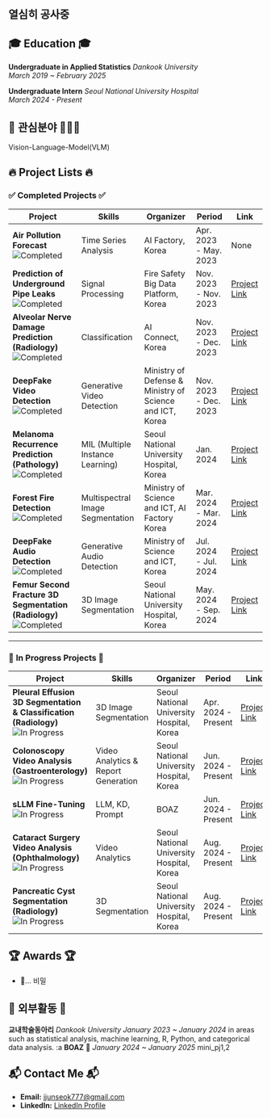 ## 열심히 공사중

## 🎓 Education 🎓
**Undergraduate in Applied Statistics**  *Dankook University*  
*March 2019 ~ February 2025*

**Undergraduate Intern**  *Seoul National University Hospital*  
*March 2024 - Present*  

## 🎯 관심분야 🎯👨‍🔬
Vision-Language-Model(VLM)

## 🔥 Project Lists 🔥

### ✅ **Completed Projects** ✅
| **Project**                                           | **Skills**                                  | **Organizer**                                            | **Period**              | **Link**           |
|-------------------------------------------------------|---------------------------------------------|----------------------------------------------------------|-------------------------|--------------------|
| **Air Pollution Forecast** ![Completed](https://img.shields.io/badge/Status-Completed-brightgreen) | Time Series Analysis    | AI Factory, Korea              | Apr. 2023 - May. 2023    | None  |
| **Prediction of Underground Pipe Leaks** ![Completed](https://img.shields.io/badge/Status-Completed-brightgreen) | Signal Processing     | Fire Safety Big Data Platform, Korea          | Nov. 2023 - Nov. 2023              | [Project Link](#)  |
| **Alveolar Nerve Damage Prediction (Radiology)** ![Completed](https://img.shields.io/badge/Status-Completed-brightgreen) | Classification | AI Connect, Korea  | Nov. 2023 - Dec. 2023    | [Project Link](#)  |
| **DeepFake Video Detection** ![Completed](https://img.shields.io/badge/Status-Completed-brightgreen) | Generative Video Detection | Ministry of Defense & Ministry of Science and ICT, Korea | Nov. 2023 - Dec. 2023    | [Project Link](#)  |
| **Melanoma Recurrence Prediction (Pathology)** ![Completed](https://img.shields.io/badge/Status-Completed-brightgreen) |  MIL (Multiple Instance Learning)   | Seoul National University Hospital, Korea  | Jan. 2024                | [Project Link](https://github.com/jjunstone7/Medical-Image-AI-Challenge-2023-Pathology-data)  |
| **Forest Fire Detection** ![Completed](https://img.shields.io/badge/Status-Completed-brightgreen) |  Multispectral Image Segmentation  | Ministry of Science and ICT, AI Factory Korea | Mar. 2024 - Mar. 2024 | [Project Link](#)  |
| **DeepFake Audio Detection** ![Completed](https://img.shields.io/badge/Status-Completed-brightgreen) | Generative Audio Detection | Ministry of Science and ICT, Korea                        | Jul. 2024 - Jul. 2024      | [Project Link](#)  |
| **Femur Second Fracture 3D Segmentation (Radiology)** ![Completed](https://img.shields.io/badge/Status-Completed-brightgreen) | 3D Image Segmentation  | Seoul National University Hospital, Korea | May. 2024 - Sep. 2024| [Project Link](https://github.com/jjunstone7/femur-3D-segmentation) |
---

### 🚧 **In Progress Projects** 🚧
| **Project**                                           | **Skills**                                  | **Organizer**                                            | **Period**              | **Link**           |
|-------------------------------------------------------|---------------------------------------------|----------------------------------------------------------|-------------------------|--------------------|
| **Pleural Effusion 3D Segmentation & Classification (Radiology)** ![In Progress](https://img.shields.io/badge/Status-In%20Progress-yellow) | 3D Image Segmentation    | Seoul National University Hospital, Korea   | Apr. 2024 - Present      | [Project Link](https://github.com/jjunstone7/pleural-effusion)  |
| **Colonoscopy Video Analysis (Gastroenterology)** ![In Progress](https://img.shields.io/badge/Status-In%20Progress-yellow) | Video Analytics & Report Generation  | Seoul National University Hospital, Korea  | Jun. 2024 - Present      | [Project Link](#)  |
| **sLLM Fine-Tuning** ![In Progress](https://img.shields.io/badge/Status-In%20Progress-yellow) | LLM, KD, Prompt   | BOAZ                | Jun. 2024 - Present      | [Project Link](#)  |
| **Cataract Surgery Video Analysis (Ophthalmology)** ![In Progress](https://img.shields.io/badge/Status-In%20Progress-yellow) | Video Analytics  | Seoul National University Hospital, Korea                | Aug. 2024 - Present      | [Project Link](#)  |
| **Pancreatic Cyst Segmentation (Radiology)** ![In Progress](https://img.shields.io/badge/Status-In%20Progress-yellow) | 3D Segmentation  | Seoul National University Hospital, Korea                | Aug. 2024 - Present      | [Project Link](#)  |


## 🏆 Awards 🏆 
- 🤔... 비밀

## 🌱 외부활동 🌱
**교내학술동아리**  *Dankook University*
*January 2023 ~ January 2024*
in areas such as statistical analysis, machine learning, R, Python, and categorical data analysis.
:a
**BOAZ** 🐘
*January 2024 ~ January 2025*
mini_pj1,2

## 📬 Contact Me 📬
- **Email:** [jjunseok777@gmail.com](mailto:jjunseok777@gmail.com)
- **LinkedIn:** [LinkedIn Profile](#)

